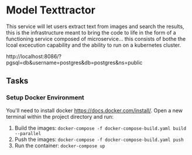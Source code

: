 # Model Texttractor
This service will let users extract text from images and search the results, this is the infrastructure meant to bring the code to life in the form of a functioning service composed of microservice... this consists of bothe  the lcoal excecution capability and the ability to run on a kubernetes cluster.

http://localhost:8086/?pgsql=db&username=postgres&db=postgres&ns=public
## Tasks

### Setup Docker Environment
You'll need to install docker https://docs.docker.com/install/. Open a new terminal within the project directory and run:

1. Build the images: `docker-compose -f docker-compose-build.yaml build --parallel`
2. Push the images: `docker-compose -f docker-compose-build.yaml push`
3. Run the container: `docker-compose up`

#
